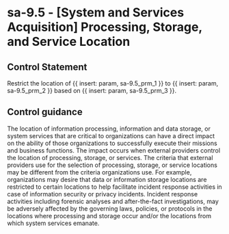 # sa-9.5 - \[System and Services Acquisition\] Processing, Storage, and Service Location

## Control Statement

Restrict the location of {{ insert: param, sa-9.5_prm_1 }} to {{ insert: param, sa-9.5_prm_2 }} based on {{ insert: param, sa-9.5_prm_3 }}.

## Control guidance

The location of information processing, information and data storage, or system services that are critical to organizations can have a direct impact on the ability of those organizations to successfully execute their missions and business functions. The impact occurs when external providers control the location of processing, storage, or services. The criteria that external providers use for the selection of processing, storage, or service locations may be different from the criteria organizations use. For example, organizations may desire that data or information storage locations are restricted to certain locations to help facilitate incident response activities in case of information security or privacy incidents. Incident response activities including forensic analyses and after-the-fact investigations, may be adversely affected by the governing laws, policies, or protocols in the locations where processing and storage occur and/or the locations from which system services emanate.
